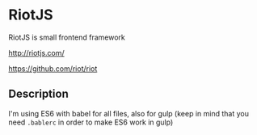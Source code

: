 # RiotJS

RiotJS is small frontend framework

http://riotjs.com/

https://github.com/riot/riot


## Description

I'm using ES6 with babel for all files, also for gulp
(keep in mind that you need `.bablerc` in order to make ES6 work in gulp)
